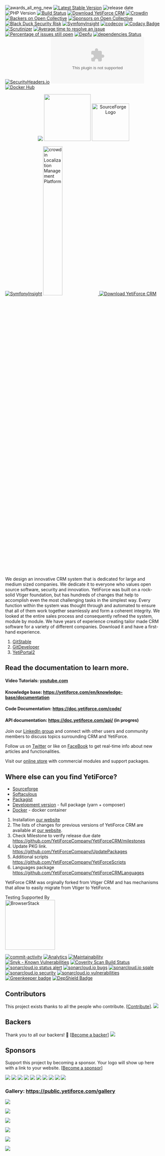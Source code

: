 ![awards_all_eng_new](https://user-images.githubusercontent.com/10197525/47670510-aa6e9880-dbad-11e8-9720-be7f34dba9e1.jpg)
[![Latest Stable Version](https://poser.pugx.org/yetiforce/yetiforce-crm/v/stable)](https://packagist.org/packages/yetiforce/yetiforce-crm)
![release date](https://img.shields.io/github/release-date/YetiForceCompany/YetiForceCRM)
![PHP Version](https://img.shields.io/packagist/php-v/yetiforce/yetiforce-crm)
[![Build Status](https://travis-ci.com/YetiForceCompany/YetiForceCRM.svg?branch=developer)](https://travis-ci.com/YetiForceCompany/YetiForceCRM)
[![Download YetiForce CRM](https://img.shields.io/sourceforge/dt/yetiforce.svg)](https://sourceforge.net/projects/yetiforce/files/latest/download)
[![Crowdin](https://d322cqt584bo4o.cloudfront.net/yetiforcecrm/localized.svg)](https://crowdin.com/project/yetiforcecrm)
[![Backers on Open Collective](https://opencollective.com/YetiForceCRM/backers/badge.svg)](#backers)
[![Sponsors on Open Collective](https://opencollective.com/YetiForceCRM/sponsors/badge.svg)](#sponsors)
[![Black Duck Security Risk](https://copilot.blackducksoftware.com/github/repos/YetiForceCompany/YetiForceCRM/branches/developer/badge-risk.svg)](https://copilot.blackducksoftware.com/github/repos/YetiForceCompany/YetiForceCRM/branches/developer)
[![SymfonyInsight](https://insight.symfony.com/projects/189f9068-d777-44a7-9164-9242e81df88c/mini.svg)](https://insight.symfony.com/projects/189f9068-d777-44a7-9164-9242e81df88c)
[![codecov](https://codecov.io/gh/YetiForceCompany/YetiForceCRM/branch/developer/graph/badge.svg)](https://codecov.io/gh/YetiForceCompany/YetiForceCRM)
[![Codacy Badge](https://api.codacy.com/project/badge/Grade/161d09ea3c824405b762a0c9edc2845e)](https://www.codacy.com/app/mariuszkrzaczkowski/YetiForceCRM?utm_source=github.com&utm_medium=referral&utm_content=YetiForceCompany/YetiForceCRM&utm_campaign=Badge_Grade)
[![Scrutinizer](https://scrutinizer-ci.com/g/YetiForceCompany/YetiForceCRM/badges/quality-score.png?b=developer)](https://scrutinizer-ci.com/g/YetiForceCompany/YetiForceCRM/)
[![Average time to resolve an issue](http://isitmaintained.com/badge/resolution/YetiForceCompany/YetiForceCRM.svg)](http://isitmaintained.com/project/YetiForceCompany/YetiForceCRM 'Average time to resolve an issue')
[![Percentage of issues still open](http://isitmaintained.com/badge/open/YetiForceCompany/YetiForceCRM.svg)](http://isitmaintained.com/project/YetiForceCompany/YetiForceCRM 'Percentage of issues still open')
[![Depfu](https://badges.depfu.com/badges/56870798a59eff717ff60bc775ca6a33/overview.svg)](https://depfu.com/github/YetiForceCompany/YetiForceCRM)
[![dependencies Status](https://david-dm.org/YetiForceCompany/YetiForceCRM/status.svg)](https://david-dm.org/YetiForceCompany/YetiForceCRM)
[![SecurityHeaders.io](https://img.shields.io/security-headers?url=https%3A%2F%2Fgitdeveloper.yetiforce.com)](https://securityheaders.io/?q=https://gitdeveloper.yetiforce.com)
[![mozilla-observatory](https://img.shields.io/mozilla-observatory/grade/gitdeveloper.yetiforce.com?publish)](https://observatory.mozilla.org/analyze/gitdeveloper.yetiforce.com)
[![Docker Hub](https://img.shields.io/badge/docker-ready-blue.svg)](https://registry.hub.docker.com/r/yetiforce/yetiforcecrm/)

<p align="center">
	<a href='http://www.capterra.com/customer-relationship-management-software/reviews/159123/Yetiforce%20/YetiForce?utm_source=vendor&utm_medium=badge&utm_campaign=capterra_reviews_badge'>  <img border='0' src='https://assets.capterra.com/badge/470cd214b89233aa4e89972fa49c3253.png?v=2111411&p=159123' /></a>
	<a href='https://www.capterra.com/customer-relationship-management-software/#affordable' width="50"><img border='0' src='https://public.yetiforce.com/img/CRM-AF-2017.png' width="150" /></a>
	<a href="https://sourceforge.net/software/product/Yetiforce/?pk_campaign=badge&amp;pk_source=vendor">
		<img alt="SourceForge Logo" src="https://sourceforge.net/cdn/syndication/badge_img/2970487/dark-default" height="120px">
	</a>
</p>

[![SymfonyInsight](https://insight.symfony.com/projects/189f9068-d777-44a7-9164-9242e81df88c/big.png)](https://insight.symfony.com/projects/189f9068-d777-44a7-9164-9242e81df88c)
<a href="https://crowdin.com/project/yetiforcecrm" rel="nofollow">
<img width="35%" src="https://support.crowdin.com/assets/logos/crowdin-CollaborativeTranslationTool-logo.png" alt="crowdin Localization Management Platform">
</a>
[![Download YetiForce CRM](https://a.fsdn.com/con/app/sf-download-button)](https://sourceforge.net/projects/yetiforce/files/latest/download)

We design an innovative CRM system that is dedicated for large and medium sized companies. We dedicate it to everyone who values open source software, security and innovation. YetiForce was built on a rock-solid Vtiger foundation, but has hundreds of changes that help to accomplish even the most challenging tasks in the simplest way. Every function within the system was thought through and automated to ensure that all of them work together seamlessly and form a coherent integrity. We looked at the entire sales process and consequently refined the system, module by module. We have years of experience creating tailor made CRM software for a variety of different companies. Download it and have a first-hand experience.

1. [GitStable](https://gitstable.yetiforce.com)
2. [GitDeveloper](https://gitdeveloper.yetiforce.com)
3. [YetiPortal2](https://gitdeveloper.yetiforce.com/portal/)

## Read the documentation to learn more.

#### Video Tutorials: [youtube.com](https://www.youtube.com/playlist?list=PLX0lktP3Kukg_Da-TaEBys-aON68Yy2vh)

#### Knowledge base: https://yetiforce.com/en/knowledge-base/documentation

#### Code Documentation: https://doc.yetiforce.com/code/

#### API documentation: https://doc.yetiforce.com/api/ (in progres)

Join our [LinkedIn group](https://www.linkedin.com/groups/8177576) and connect with other users and community members to discuss topics surrounding CRM and YetiForce.

Follow us on [Twitter](https://twitter.com/YetiForceEN) or like on [FaceBook](https://www.facebook.com/YetiForce-CRM-158646854306054/?ref=aymt_homepage_panel) to get real-time info about new articles and functionalities.

Visit our [online store](https://yetiforce.shop/) with commercial modules and support packages.

## Where else can you find YetiForce?

-   [Sourceforge](https://sourceforge.net/projects/yetiforce/)
-   [Softaculous](http://www.softaculous.com/apps/erp/YetiForce)
-   [Packagist](https://packagist.org/packages/yetiforce/yetiforce-crm)
-   [Development version](https://download.yetiforce.com/developer.zip) - full package (yarn + composer)
-   [Docker](tests/setup/docker.md) - docker container

1. Installation [our website](https://yetiforce.com/en/knowledge-base/documentation/implementer-documentation/item/crm-installation)
2. The lists of changes for previous versions of YetiForce CRM are available at [our website](https://yetiforce.com/en/knowledge-base/documentation/developer-documentation/category/changes).
3. Check Milestone to verify release due date
   https://github.com/YetiForceCompany/YetiForceCRM/milestones
4. Update PKG link.
   https://github.com/YetiForceCompany/UpdatePackages
5. Additional scripts
   https://github.com/YetiForceCompany/YetiForceScripts
6. Languages package
   https://github.com/YetiForceCompany/YetiForceCRMLanguages

YetiForce CRM was orginally forked from Vtiger CRM and has mechanisms that allow to easily migrate from Vtiger to YetiForce.

Testing Supported By<br/>
<a href="http://browserstack.com">
<img width="160" src="http://foundation.zurb.com/sites/docs/assets/img/logos/browser-stack.svg" alt="BrowserStack"/>
</a>

[![commit-activity](https://img.shields.io/github/commit-activity/m/YetiForceCompany/YetiForceCRM?style=plastic)]()
[![Analytics](https://ga-beacon.appspot.com/UA-81376231-1/welcome-page)](https://github.com/igrigorik/ga-beacon)
[![Maintainability](https://api.codeclimate.com/v1/badges/2e9276651b48a905f0ee/maintainability)](https://codeclimate.com/github/YetiForceCompany/YetiForceCRM/maintainability)
[![Snyk - Known Vulnerabilities](https://snyk.io/test/github/YetiForceCompany/YetiForceCRM/badge.svg)](https://snyk.io/test/github/YetiForceCompany/YetiForceCRM)
<a href="https://scan.coverity.com/projects/yetiforcecompany-yetiforcecrm">
<img alt="Coverity Scan Build Status" src="https://scan.coverity.com/projects/16547/badge.svg"/>
</a>
[![sonarcloud.io status alert](https://sonarcloud.io/api/project_badges/measure?project=YetiForceCRM&metric=alert_status)](https://sonarcloud.io/dashboard?id=YetiForceCRM)
[![sonarcloud.io bugs](https://sonarcloud.io/api/project_badges/measure?project=YetiForceCRM&metric=bugs)](https://sonarcloud.io/dashboard?id=YetiForceCRM)
[![sonarcloud.io sqale](https://sonarcloud.io/api/project_badges/measure?project=YetiForceCRM&metric=sqale_rating)](https://sonarcloud.io/dashboard?id=YetiForceCRM)
[![sonarcloud.io security](https://sonarcloud.io/api/project_badges/measure?project=YetiForceCRM&metric=security_rating)](https://sonarcloud.io/dashboard?id=YetiForceCRM)
[![sonarcloud.io vulnerabilities](https://sonarcloud.io/api/project_badges/measure?project=YetiForceCRM&metric=vulnerabilities)](https://sonarcloud.io/dashboard?id=YetiForceCRM)
[![Greenkeeper badge](https://badges.greenkeeper.io/YetiForceCompany/YetiForceCRM.svg)](https://greenkeeper.io/)
[![DepShield Badge](https://depshield.sonatype.org/badges/owner/repository/depshield.svg)](https://depshield.github.io)

## Contributors

This project exists thanks to all the people who contribute. [[Contribute](CONTRIBUTING.md)].
<a href="https://github.com/YetiForceCompany/YetiForceCRM/graphs/contributors"><img src="https://opencollective.com/YetiForceCRM/contributors.svg?width=890&button=false" /></a>

## Backers

Thank you to all our backers! 🙏 [[Become a backer](https://opencollective.com/YetiForceCRM#backer)]
<a href="https://opencollective.com/YetiForceCRM#backers" target="_blank"><img src="https://opencollective.com/YetiForceCRM/backers.svg?width=890"></a>

## Sponsors

Support this project by becoming a sponsor. Your logo will show up here with a link to your website. [[Become a sponsor](https://opencollective.com/YetiForceCRM#sponsor)]

<a href="https://opencollective.com/YetiForceCRM/sponsor/0/website" target="_blank"><img src="https://opencollective.com/YetiForceCRM/sponsor/0/avatar.svg"></a>
<a href="https://opencollective.com/YetiForceCRM/sponsor/1/website" target="_blank"><img src="https://opencollective.com/YetiForceCRM/sponsor/1/avatar.svg"></a>
<a href="https://opencollective.com/YetiForceCRM/sponsor/2/website" target="_blank"><img src="https://opencollective.com/YetiForceCRM/sponsor/2/avatar.svg"></a>
<a href="https://opencollective.com/YetiForceCRM/sponsor/3/website" target="_blank"><img src="https://opencollective.com/YetiForceCRM/sponsor/3/avatar.svg"></a>
<a href="https://opencollective.com/YetiForceCRM/sponsor/4/website" target="_blank"><img src="https://opencollective.com/YetiForceCRM/sponsor/4/avatar.svg"></a>
<a href="https://opencollective.com/YetiForceCRM/sponsor/5/website" target="_blank"><img src="https://opencollective.com/YetiForceCRM/sponsor/5/avatar.svg"></a>
<a href="https://opencollective.com/YetiForceCRM/sponsor/6/website" target="_blank"><img src="https://opencollective.com/YetiForceCRM/sponsor/6/avatar.svg"></a>
<a href="https://opencollective.com/YetiForceCRM/sponsor/7/website" target="_blank"><img src="https://opencollective.com/YetiForceCRM/sponsor/7/avatar.svg"></a>
<a href="https://opencollective.com/YetiForceCRM/sponsor/8/website" target="_blank"><img src="https://opencollective.com/YetiForceCRM/sponsor/8/avatar.svg"></a>
<a href="https://opencollective.com/YetiForceCRM/sponsor/9/website" target="_blank"><img src="https://opencollective.com/YetiForceCRM/sponsor/9/avatar.svg"></a>

### Gallery: https://public.yetiforce.com/gallery

![](https://public.yetiforce.com/img/main/1_Home_page.png)

![](https://public.yetiforce.com/gallery/uploads/big/7679123c2d73f4065c9abc532d1bde77.png)

![](https://public.yetiforce.com/img/main/3_Home_page.png)

![](https://public.yetiforce.com/img/main/4_Calendar.png)

![](https://public.yetiforce.com/img/main/8_List_Accounts.png)

![](https://public.yetiforce.com/img/main/24_Detail_Projects_Gantt_Months.png)

